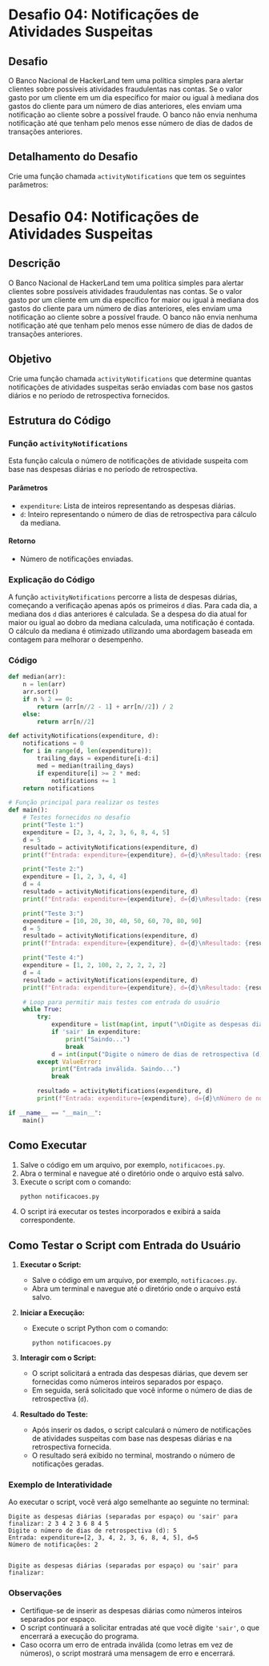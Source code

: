 # Desafio 04: Notificações de Atividades Suspeitas

## Desafio
O Banco Nacional de HackerLand tem uma política simples para alertar clientes sobre possíveis atividades fraudulentas nas contas. Se o valor gasto por um cliente em um dia específico for maior ou igual à mediana dos gastos do cliente para um número de dias anteriores, eles enviam uma notificação ao cliente sobre a possível fraude. O banco não envia nenhuma notificação até que tenham pelo menos esse número de dias de dados de transações anteriores.

## Detalhamento do Desafio
Crie uma função chamada `activityNotifications` que tem os seguintes parâmetros:
# Desafio 04: Notificações de Atividades Suspeitas

## Descrição
O Banco Nacional de HackerLand tem uma política simples para alertar clientes sobre possíveis atividades fraudulentas nas contas. Se o valor gasto por um cliente em um dia específico for maior ou igual à mediana dos gastos do cliente para um número de dias anteriores, eles enviam uma notificação ao cliente sobre a possível fraude. O banco não envia nenhuma notificação até que tenham pelo menos esse número de dias de dados de transações anteriores.

## Objetivo
Crie uma função chamada `activityNotifications` que determine quantas notificações de atividades suspeitas serão enviadas com base nos gastos diários e no período de retrospectiva fornecidos.

## Estrutura do Código

### Função `activityNotifications`
Esta função calcula o número de notificações de atividade suspeita com base nas despesas diárias e no período de retrospectiva. 

#### Parâmetros
- `expenditure`: Lista de inteiros representando as despesas diárias.
- `d`: Inteiro representando o número de dias de retrospectiva para cálculo da mediana.

#### Retorno
- Número de notificações enviadas.

### Explicação do Código
A função `activityNotifications` percorre a lista de despesas diárias, começando a verificação apenas após os primeiros `d` dias. Para cada dia, a mediana dos `d` dias anteriores é calculada. Se a despesa do dia atual for maior ou igual ao dobro da mediana calculada, uma notificação é contada. O cálculo da mediana é otimizado utilizando uma abordagem baseada em contagem para melhorar o desempenho.

### Código
```python
def median(arr):
    n = len(arr)
    arr.sort()
    if n % 2 == 0:
        return (arr[n//2 - 1] + arr[n//2]) / 2
    else:
        return arr[n//2]

def activityNotifications(expenditure, d):
    notifications = 0
    for i in range(d, len(expenditure)):
        trailing_days = expenditure[i-d:i]
        med = median(trailing_days)
        if expenditure[i] >= 2 * med:
            notifications += 1
    return notifications

# Função principal para realizar os testes
def main():
    # Testes fornecidos no desafio
    print("Teste 1:")
    expenditure = [2, 3, 4, 2, 3, 6, 8, 4, 5]
    d = 5
    resultado = activityNotifications(expenditure, d)
    print(f"Entrada: expenditure={expenditure}, d={d}\nResultado: {resultado}\n")  # Saída Esperada: 2

    print("Teste 2:")
    expenditure = [1, 2, 3, 4, 4]
    d = 4
    resultado = activityNotifications(expenditure, d)
    print(f"Entrada: expenditure={expenditure}, d={d}\nResultado: {resultado}\n")  # Saída Esperada: 0

    print("Teste 3:")
    expenditure = [10, 20, 30, 40, 50, 60, 70, 80, 90]
    d = 5
    resultado = activityNotifications(expenditure, d)
    print(f"Entrada: expenditure={expenditure}, d={d}\nResultado: {resultado}\n")  # Saída Esperada: 1

    print("Teste 4:")
    expenditure = [1, 2, 100, 2, 2, 2, 2, 2]
    d = 4
    resultado = activityNotifications(expenditure, d)
    print(f"Entrada: expenditure={expenditure}, d={d}\nResultado: {resultado}\n")  # Saída Esperada: 0

    # Loop para permitir mais testes com entrada do usuário
    while True:
        try:
            expenditure = list(map(int, input("\nDigite as despesas diárias (separadas por espaço) ou 'sair' para finalizar: ").split()))
            if 'sair' in expenditure:
                print("Saindo...")
                break
            d = int(input("Digite o número de dias de retrospectiva (d): "))
        except ValueError:
            print("Entrada inválida. Saindo...")
            break

        resultado = activityNotifications(expenditure, d)
        print(f"Entrada: expenditure={expenditure}, d={d}\nNúmero de notificações: {resultado}")

if __name__ == "__main__":
    main()


```
## Como Executar

1. Salve o código em um arquivo, por exemplo, `notificacoes.py`.
2. Abra o terminal e navegue até o diretório onde o arquivo está salvo.
3. Execute o script com o comando:
    ```sh
    python notificacoes.py
    ```
4. O script irá executar os testes incorporados e exibirá a saída correspondente.


## Como Testar o Script com Entrada do Usuário

1. **Executar o Script:**
   - Salve o código em um arquivo, por exemplo, `notificacoes.py`.
   - Abra um terminal e navegue até o diretório onde o arquivo está salvo.

2. **Iniciar a Execução:**
   - Execute o script Python com o comando:
     ```
     python notificacoes.py
     ```

3. **Interagir com o Script:**
   - O script solicitará a entrada das despesas diárias, que devem ser fornecidas como números inteiros separados por espaço.
   - Em seguida, será solicitado que você informe o número de dias de retrospectiva (`d`).

4. **Resultado do Teste:**
   - Após inserir os dados, o script calculará o número de notificações de atividades suspeitas com base nas despesas diárias e na retrospectiva fornecida.
   - O resultado será exibido no terminal, mostrando o número de notificações geradas.

### Exemplo de Interatividade

Ao executar o script, você verá algo semelhante ao seguinte no terminal:

```
Digite as despesas diárias (separadas por espaço) ou 'sair' para finalizar: 2 3 4 2 3 6 8 4 5
Digite o número de dias de retrospectiva (d): 5
Entrada: expenditure=[2, 3, 4, 2, 3, 6, 8, 4, 5], d=5
Número de notificações: 2


Digite as despesas diárias (separadas por espaço) ou 'sair' para finalizar:
```

### Observações

- Certifique-se de inserir as despesas diárias como números inteiros separados por espaço.
- O script continuará a solicitar entradas até que você digite `'sair'`, o que encerrará a execução do programa.
- Caso ocorra um erro de entrada inválida (como letras em vez de números), o script mostrará uma mensagem de erro e encerrará.


